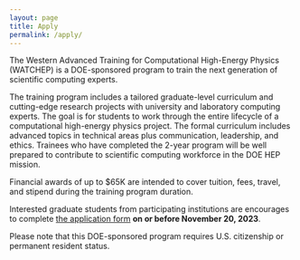 ```yaml
---
layout: page
title: Apply
permalink: /apply/
---
```


The Western Advanced Training for Computational High-Energy Physics (WATCHEP) is a DOE-sponsored program to train the next generation of scientific computing experts.

The training program includes a tailored graduate-level curriculum and cutting-edge research projects with university and laboratory computing experts. 
The goal is for students to work through the entire lifecycle of a computational high-energy physics project.
The formal curriculum includes advanced topics in technical areas plus communication, leadership, and ethics.
Trainees who have completed the 2-year program will be well prepared to contribute to scientific computing workforce in the DOE HEP mission.

Financial awards of up to $65K are intended to cover tuition, fees, travel, and stipend during the training program duration.

Interested graduate students from participating institutions are encourages to complete [the application form](https://docs.google.com/forms/d/e/1FAIpQLSccp_0XBHotvTOd6Ykd_5Ue1SeRlt73DKdgmkSthJMBLOhvjw/viewform) **on or before November 20, 2023**.

Please note that this DOE-sponsored program requires U.S. citizenship or permanent resident status.

[jekyll-organization]: https://github.com/watchep
